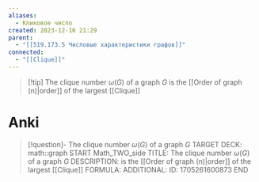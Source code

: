 ```yaml
---
aliases:
  - Кликовое число
created: 2023-12-16 21:29
parent:
  - "[[519.173.5 Числовые характеристики графов]]"
connected:
  - "[[Clique]]"
---
```


> [!tip] The clique number $ω(G)$ of a graph $G$ 
is the [[Order of graph (n)|order]] of the largest [[Clique]]


# Anki
> [!question]- The clique number $ω(G)$ of a graph $G$ 
TARGET DECK: math::graph
START
Math_TWO_side
TITLE: The clique number $ω(G)$ of a graph $G$ 
DESCRIPTION: is the [[Order of graph (n)|order]] of the largest [[Clique]]
FORMULA: 
ADDITIONAL:
ID: 1705261600873
END









